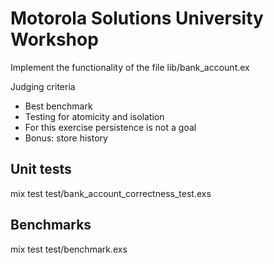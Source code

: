# Motorola Solutions University Workshop

Implement the functionality of the file lib/bank_account.ex

Judging criteria

* Best benchmark
* Testing for atomicity and isolation
* For this exercise persistence is not a goal
* Bonus: store history

## Unit tests

mix test test/bank_account_correctness_test.exs

## Benchmarks

mix test test/benchmark.exs
